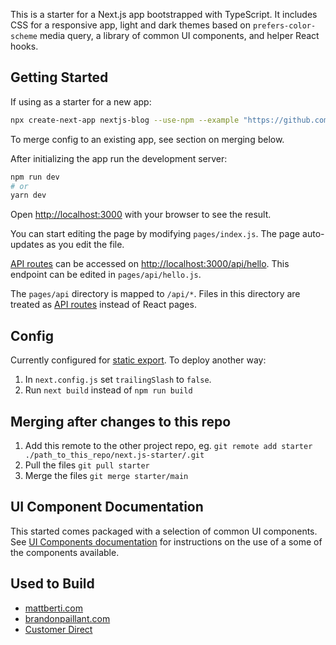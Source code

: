 This is a starter for a Next.js app bootstrapped with TypeScript. It includes CSS for a responsive app, light and dark themes based on `prefers-color-scheme` media query, a library of common UI components, and helper React hooks.

## Getting Started

If using as a starter for a new app:

```bash
npx create-next-app nextjs-blog --use-npm --example "https://github.com/dr-spaceman/next.js-starter"
```

To merge config to an existing app, see section on merging below.

After initializing the app run the development server:

```bash
npm run dev
# or
yarn dev
```

Open [http://localhost:3000](http://localhost:3000) with your browser to see the result.

You can start editing the page by modifying `pages/index.js`. The page auto-updates as you edit the file.

[API routes](https://nextjs.org/docs/api-routes/introduction) can be accessed on [http://localhost:3000/api/hello](http://localhost:3000/api/hello). This endpoint can be edited in `pages/api/hello.js`.

The `pages/api` directory is mapped to `/api/*`. Files in this directory are treated as [API routes](https://nextjs.org/docs/api-routes/introduction) instead of React pages.

## Config

Currently configured for [static export](https://nextjs.org/docs/advanced-features/static-html-export). To deploy another way:

1. In `next.config.js` set `trailingSlash` to `false`.
2. Run `next build` instead of `npm run build`

## Merging after changes to this repo

1. Add this remote to the other project repo, eg. `git remote add starter ./path_to_this_repo/next.js-starter/.git`
2. Pull the files `git pull starter`
3. Merge the files `git merge starter/main`

## UI Component Documentation

This started comes packaged with a selection of common UI components. See [UI Components documentation](https://next-js-starter-3nqkw5h5m-dr-spaceman.vercel.app/components/) for instructions on the use of a some of the components available. 

## Used to Build

- [mattberti.com](http://mattberti.com)
- [brandonpaillant.com](http://brandenpaillant.com)
- [Customer Direct](https://customerdirect.net)
